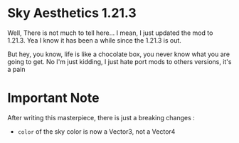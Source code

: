 # Sky Aesthetics 1.21.3 

Well, There is not much to tell here...
I mean, I just updated the mod to 1.21.3. Yea I know it has been a while since the 1.21.3 is out.

But hey, you know, life is like a chocolate box, you never know what you are going to get.
No I'm just kidding, I just hate port mods to others versions, it's a pain

# Important Note
After writing this masterpiece, there is just a breaking changes :

- `color` of the sky color is now a Vector3, not a Vector4